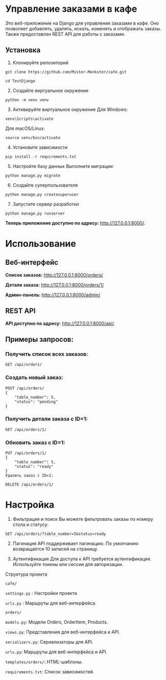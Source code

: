 # Управление заказами в кафе

Это веб-приложение на Django для управления заказами в кафе. Оно позволяет добавлять, удалять, искать, изменять и отображать заказы. Также предоставлен REST API для работы с заказами.

## Установка
1. Клонируйте репозиторий
```
git clone https://github.com/Mister-Monkster/cafe.git
```
```
cd TestDjango
```
2. Создайте виртуальное окружение
```
python -m venv venv
```
3. Активируйте виртуальное окружение
Для Windows:

```
venv\Scripts\activate
```
Для macOS/Linux:

```
source venv/bin/activate
```
4. Установите зависимости
```
pip install -r requirements.txt
```
5. Настройте базу данных
Выполните миграции:
```
python manage.py migrate
```
6. Создайте суперпользователя
```
python manage.py createsuperuser
```
7. Запустите сервер разработки
```
python manage.py runserver
```
**Теперь приложение доступно по адресу:** http://127.0.0.1:8000/.

# Использование
## Веб-интерфейс
**Список заказов:** http://127.0.0.1:8000/orders/

**Детали заказа:** http://127.0.0.1:8000/orders/1/

**Админ-панель:** http://127.0.0.1:8000/admin/

## REST API
**API доступно по адресу:** http://127.0.0.1:8000/api/.

## Примеры запросов:
### Получить список всех заказов:

```
GET /api/orders/
```
### Создать новый заказ:

```
POST /api/orders/
{
    "table_number": 5,
    "status": "pending"
}
```
### Получить детали заказа с ID=1:

```
GET /api/orders/1/
```
### Обновить заказ с ID=1:

```
PUT /api/orders/1/
{
    "table_number": 5,
    "status": "ready"
}
Удалить заказ с ID=1:
```
```
DELETE /api/orders/1/
```
# Настройка
1. Фильтрация и поиск
Вы можете фильтровать заказы по номеру стола и статусу:

```
GET /api/orders/?table_number=5&status=ready
```
2. Пагинация
API поддерживает пагинацию. По умолчанию возвращается 10 записей на страницу.

3. Аутентификация
Для доступа к API требуется аутентификация. Используйте токены или сессии для авторизации.

Структура проекта

`cafe/`

`settings.py` : Настройки проекта

`urls.py` : Маршруты для веб-интерфейса.

`orders/`

`models.py`: Модели Orders, OrderItem, Products.

`views.py`: Представления для веб-интерфейса и API.

`serializers.py`: Сериализаторы для API.

`urls.py`: Маршруты для веб-интерфейса и API.

`templates/orders/`: HTML-шаблоны.

`requirements.txt`: Список зависимостей.
